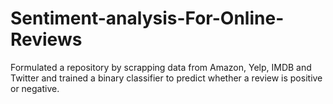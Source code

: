 # Sentiment-analysis-For-Online-Reviews
Formulated a repository by scrapping data from Amazon, Yelp, IMDB and Twitter and trained a binary classifier to predict whether a review is positive or negative.

